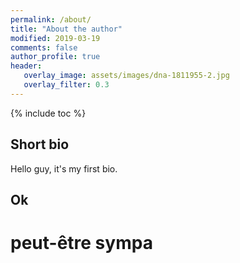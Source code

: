 ```yaml
---
permalink: /about/
title: "About the author"
modified: 2019-03-19
comments: false
author_profile: true
header:
   overlay_image: assets/images/dna-1811955-2.jpg
   overlay_filter: 0.3
---
```


{% include toc %}

## Short bio

Hello guy, it's my first bio.


## Ok

# peut-être sympa
